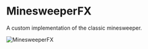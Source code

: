 # MinesweeperFX

A custom implementation of the classic minesweeper.

![MinesweeperFX](https://dl.dropboxusercontent.com/u/57929798/SEG/Screen%20Shot%202016-12-14%20at%202.08.43%20pm.png)

